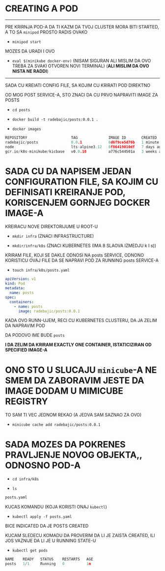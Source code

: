 # CREATING A POD

***

PRE KRIRNJA POD-A DA TI KAZM DA TVOJ CLUSTER MORA BITI STARTED, A TO SA `minipod` PROSTO RADIS OVAKO

- `minipod start`

MOZES DA URADI I OVO

- `eval $(minikube docker-env)` (NISAM SIGURAN ALI MISLIM DA OVO TREBA ZA SVAKI OTVOREN NOVI TERMINAL) (**ALI MISLIM DA OVO NISTA NE RADDI**)

***

SADA CU KREIATI CONFIG FILE, SA KOJIM CU KRIRATI POD DIREKTNO

OD MOG POST SERVICE-A, STO ZNACI DA CU PRVO NAPRAVITI IMAGE ZA POSTS

- `cd posts`

- `docker build -t radebajic/posts:0.0.1 .`
  
- `docker images`

```c
REPOSITORY                    TAG              IMAGE ID       CREATED        SIZE
radebajic/posts               0.0.1            8d6f9ce5d76b   1 minute ago   125MB
node                          lts-alpine3.12   8f86419010df   7 days ago     117MB
gcr.io/k8s-minikube/kicbase   v0.0.18          a776c544501a   3 weeks ago    1.08GB
```

# SADA CU DA NAPISEM JEDAN CONFIGURATION FILE, SA KOJIM CU DEFINISATI KREIRANJE POD, KORISCENJEM GORNJEG DOCKER IMAGE-A

KREIRACU NOVE DIREKTORIJUME U ROOT-U

- `mkdir infra` (ZNACI INFRASTRUCTURE)

- `mkdir/infra/k8s` (ZNACI KUBERNETES (IMA 8 SLAOVA IZMEDJU k I s))

KRIRAM FILE, KOJI SE DAKLE ODNOSI NA posts SERVICE, ODNONO KORISTICU OVAJ FILE DA SE NAPRAVI POD ZA RUNNING posts SERVICE-A

- `touch infra/k8s/posts.yaml`

```yaml
apiVersion: v1
kind: Pod
metadata:
  name: posts
spec:
  containers:
    - name: posts
      image: radebajic/posts:0.0.1
```

KADA OVO RUNN-UJEM, RECI CU KUBERNETES CLUSTERU, DA JA ZELIM DA NAPRAVIM POD

DA PODOVO IME BUDE `posts`

**I DA ZELIM DA KRIRAM EXACTLY ONE CONTAINER, ISTATICIZIRAN OD SPECIFIED IMAGE-A**

# ONO STO U SLUCAJU `minicube`-A NE SMEM DA ZABORAVIM JESTE DA IMAGE DODAM U MIMICUBE REGISTRY

TO SAM TI VEC JEDNOM REKAO (A JEDVA SAM SAZNAO ZA OVO)

- `minicube cache add radebajic/posts:0.0.1`

# SADA MOZES DA POKRENES PRAVLJENJE NOVOG OBJEKTA,, ODNOSNO POD-A

- `cd infra/k8s`

- `ls`

```bash
posts.yaml
```

KUCAS KOMANDU (KOJA KORISTI ONAJ `kubectl`)

- `kubectl apply -f posts.yaml`

BICE INDICATED DA JE POSTS CREATED

KUCAM SLEDECU KOMADU DA PROVERIM DA LI JE ZAISTA CREATED, ILI JOS VAZNIJE DA LI JE U RUNNING STATE-U

- `kubectl get pods`

```c
NAME    READY   STATUS    RESTARTS   AGE
posts   1/1     Running   0          1m

```
